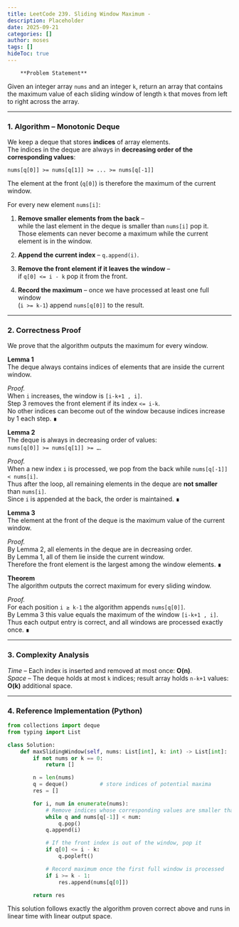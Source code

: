 ```yaml
---
title: LeetCode 239. Sliding Window Maximum - 
description: Placeholder
date: 2025-09-21
categories: []
author: moses
tags: []
hideToc: true
---
```

        **Problem Statement**  
Given an integer array `nums` and an integer `k`, return an array that contains the maximum value of each sliding window of length `k` that moves from left to right across the array.

---

### 1.  Algorithm – Monotonic Deque

We keep a deque that stores **indices** of array elements.  
The indices in the deque are always in **decreasing order of the corresponding values**:

```
nums[q[0]] >= nums[q[1]] >= ... >= nums[q[-1]]
```

The element at the front (`q[0]`) is therefore the maximum of the current window.

For every new element `nums[i]`:

1. **Remove smaller elements from the back** –  
   while the last element in the deque is smaller than `nums[i]` pop it.  
   Those elements can never become a maximum while the current element is in the window.

2. **Append the current index** – `q.append(i)`.

3. **Remove the front element if it leaves the window** –  
   if `q[0] <= i - k` pop it from the front.

4. **Record the maximum** – once we have processed at least one full window  
   (`i >= k-1`) append `nums[q[0]]` to the result.

---

### 2.  Correctness Proof  

We prove that the algorithm outputs the maximum for every window.

**Lemma 1**  
The deque always contains indices of elements that are inside the current window.

*Proof.*  
When `i` increases, the window is `[i-k+1 , i]`.  
Step 3 removes the front element if its index `<= i-k`.  
No other indices can become out of the window because indices increase by 1 each step. ∎

**Lemma 2**  
The deque is always in decreasing order of values:  
`nums[q[0]] >= nums[q[1]] >= …`.

*Proof.*  
When a new index `i` is processed, we pop from the back while `nums[q[-1]] < nums[i]`.  
Thus after the loop, all remaining elements in the deque are **not smaller** than `nums[i]`.  
Since `i` is appended at the back, the order is maintained. ∎

**Lemma 3**  
The element at the front of the deque is the maximum value of the current window.

*Proof.*  
By Lemma&nbsp;2, all elements in the deque are in decreasing order.  
By Lemma&nbsp;1, all of them lie inside the current window.  
Therefore the front element is the largest among the window elements. ∎

**Theorem**  
The algorithm outputs the correct maximum for every sliding window.

*Proof.*  
For each position `i ≥ k-1` the algorithm appends `nums[q[0]]`.  
By Lemma&nbsp;3 this value equals the maximum of the window `[i-k+1 , i]`.  
Thus each output entry is correct, and all windows are processed exactly once. ∎

---

### 3.  Complexity Analysis

*Time* – Each index is inserted and removed at most once: **O(n)**.  
*Space* – The deque holds at most `k` indices; result array holds `n-k+1` values: **O(k)** additional space.

---

### 4.  Reference Implementation (Python)

```python
from collections import deque
from typing import List

class Solution:
    def maxSlidingWindow(self, nums: List[int], k: int) -> List[int]:
        if not nums or k == 0:
            return []

        n = len(nums)
        q = deque()          # store indices of potential maxima
        res = []

        for i, num in enumerate(nums):
            # Remove indices whose corresponding values are smaller than num
            while q and nums[q[-1]] < num:
                q.pop()
            q.append(i)

            # If the front index is out of the window, pop it
            if q[0] <= i - k:
                q.popleft()

            # Record maximum once the first full window is processed
            if i >= k - 1:
                res.append(nums[q[0]])

        return res
```

This solution follows exactly the algorithm proven correct above and runs in linear time with linear output space.